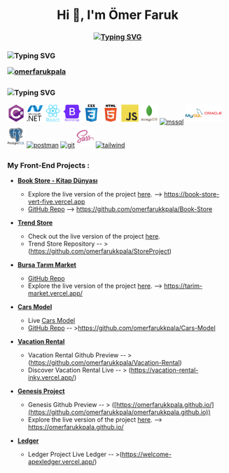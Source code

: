   <div>                                                  
    <h1 align="center">Hi 👋, I'm Ömer Faruk</h1>                                 
    <h3 align="center"><a href="https://git.io/typing-svg"><img src="https://readme-typing-svg.demolab.com?font=Fira+Code&weight=500&size=24&duration=2000&pause=750&color=007BFF&random=false&width=435&lines=C%23+%7C+JS+%7C.NET+Core+%7CSQL%7C+React;Software+Developer" alt="Typing SVG" /></a></a> </h3>
</div>
<h3 align="left"> <img src="https://readme-typing-svg.demolab.com?font=Edu+NSW+ACT+Foundation&weight=700&size=30&pause=750&color=007bff&width=435&lines=Connect+with+me :" alt="Typing SVG">
<p align="left">
  <a href="https://linkedin.com/in/omerfarukpala" target="blank"><img align="center" src="https://raw.githubusercontent.com/rahuldkjain/github-profile-readme-generator/master/src/images/icons/Social/linked-in-alt.svg" alt="omerfarukpala" height="30" width="40" style="margin-bottom: 5px;" /></a>
</p>
<h3 align="left"><img src="https://readme-typing-svg.demolab.com?font=Edu+NSW+ACT+Foundation&weight=700&size=30&pause=750&color=007bff&width=435&lines=Languages +and +Tools :" alt="Typing SVG"></h3>
<p align="left">
   <a href="https://www.w3schools.com/cs/" target="_blank" rel="noreferrer"><img src="https://raw.githubusercontent.com/devicons/devicon/master/icons/csharp/csharp-original.svg" alt="csharp" width="40" height="40" style="margin-bottom: 5px;" /></a>
  <a href="https://dotnet.microsoft.com/" target="_blank" rel="noreferrer"><img src="https://raw.githubusercontent.com/devicons/devicon/master/icons/dot-net/dot-net-original-wordmark.svg" alt="dotnet" width="40" height="40" style="margin-bottom: 5px;" /></a
  <a href="https://reactjs.org/" target="_blank" rel="noreferrer"><img src="https://raw.githubusercontent.com/devicons/devicon/master/icons/react/react-original-wordmark.svg" alt="react" width="40" height="40" style="margin-bottom: 5px;" /></a>
  <a href="https://getbootstrap.com" target="_blank" rel="noreferrer"><img src="https://raw.githubusercontent.com/devicons/devicon/master/icons/bootstrap/bootstrap-plain-wordmark.svg" alt="bootstrap" width="40" height="40" style="margin-bottom: 5px;" /></a>
  <a href="https://www.w3schools.com/css/" target="_blank" rel="noreferrer"><img src="https://raw.githubusercontent.com/devicons/devicon/master/icons/css3/css3-original-wordmark.svg" alt="css3" width="40" height="40" style="margin-bottom: 5px;" /></a>
  <a href="https://www.w3.org/html/" target="_blank" rel="noreferrer"><img src="https://raw.githubusercontent.com/devicons/devicon/master/icons/html5/html5-original-wordmark.svg" alt="html5" width="40" height="40" style="margin-bottom: 5px;" /></a>
  <a href="https://developer.mozilla.org/en-US/docs/Web/JavaScript" target="_blank" rel="noreferrer"><img src="https://raw.githubusercontent.com/devicons/devicon/master/icons/javascript/javascript-original.svg" alt="javascript" width="40" height="40" style="margin-bottom: 5px;" /></a>
  <a href="https://www.mongodb.com/" target="_blank" rel="noreferrer"><img src="https://raw.githubusercontent.com/devicons/devicon/master/icons/mongodb/mongodb-original-wordmark.svg" alt="mongodb" width="40" height="40" style="margin-bottom: 5px;" /></a>
  <a href="https://www.microsoft.com/en-us/sql-server" target="_blank" rel="noreferrer"><img src="https://www.svgrepo.com/show/303229/microsoft-sql-server-logo.svg" alt="mssql" width="40" height="40" style="margin-bottom: 5px;" /></a>
  <a href="https://www.mysql.com/" target="_blank" rel="noreferrer"><img src="https://raw.githubusercontent.com/devicons/devicon/master/icons/mysql/mysql-original-wordmark.svg" alt="mysql" width="40" height="40" style="margin-bottom: 5px;" /></a>
  <a href="https://www.oracle.com/" target="_blank" rel="noreferrer"><img src="https://raw.githubusercontent.com/devicons/devicon/master/icons/oracle/oracle-original.svg" alt="oracle" width="40" height="40" style="margin-bottom: 5px;" /></a>
  <a href="https://www.postgresql.org" target="_blank" rel="noreferrer"><img src="https://raw.githubusercontent.com/devicons/devicon/master/icons/postgresql/postgresql-original-wordmark.svg" alt="postgresql" width="40" height="40" style="margin-bottom: 5px;" /></a>
  <a href="https://postman.com" target="_blank" rel="noreferrer"><img src="https://www.vectorlogo.zone/logos/getpostman/getpostman-icon.svg" alt="postman" width="40" height="40" style="margin-bottom: 5px;" /></a>
    <a href="https://git-scm.com/" target="_blank" rel="noreferrer"><img src="https://www.vectorlogo.zone/logos/git-scm/git-scm-icon.svg" alt="git" width="40" height="40" style="margin-bottom: 5px;" /></a>
  <a href="https://sass-lang.com" target="_blank" rel="noreferrer"><img src="https://raw.githubusercontent.com/devicons/devicon/master/icons/sass/sass-original.svg" alt="sass" width="40" height="40" style="margin-bottom: 5px;" /></a>
  <a href="https://tailwindcss.com/" target="_blank" rel="noreferrer"><img src="https://www.vectorlogo.zone/logos/tailwindcss/tailwindcss-icon.svg" alt="tailwind" width="40" height="40" style="margin-bottom: 5px;" /></a>
</p>

<h3 align="left">My Front-End Projects : </h3>

- **[Book Store - Kitap Dünyası](https://book-store-vert-five.vercel.app/)**
  - Explore the live version of the project [here](https://book-store-vert-five.vercel.app/). --> https://book-store-vert-five.vercel.app
  - [GitHub Repo](https://github.com/omerfarukkpala/Book-Store) --> https://github.com/omerfarukkpala/Book-Store 

- **[Trend Store](https://store-project-zeta.vercel.app/)**
  - Check out the live version of the project [here](https://store-project-zeta.vercel.app/).
  - Trend Store Repository                                    -- > (https://github.com/omerfarukkpala/StoreProject)

- **[Bursa Tarım Market](https://tarim-market.vercel.app/)**
  - [GitHub Repo](https://github.com/omerfarukkpala/BBB-React-Bootcamp)
  - Explore the live version of the project [here](https://tarim-market.vercel.app/). --> https://tarim-market.vercel.app/

- **[Cars Model](https://cars-model-website.vercel.app/)**
  - Live [Cars Model](https://cars-model-website.vercel.app/)
  - [GitHub Repo](https://github.com/omerfarukkpala/Cars-Model) -- >https://github.com/omerfarukkpala/Cars-Model
- **[Vacation Rental](https://vacation-rental-inky.vercel.app/)**
  - Vacation Rental Github Preview -- >(https://github.com/omerfarukkpala/Vacation-Rental)
  - Discover Vacation Rental Live -- > (https://vacation-rental-inky.vercel.app/)
    
- **[Genesis Project](https://omerfarukkpala.github.io/)**
  - Genesis Github Preview -- > ([https://omerfarukkpala.github.io/](https://github.com/omerfarukkpala/omerfarukkpala.github.io))
  - Explore the live version of the project [here](https://omerfarukkpala.github.io/). --> https://omerfarukkpala.github.io/

- **[Ledger](https://welcome-apexledger.vercel.app/)**
  - Ledger Project Live Ledger -- >(https://welcome-apexledger.vercel.app/)



